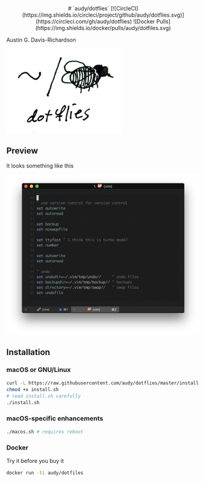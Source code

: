 <center>
# `audy/dotflies` [![CircleCI](https://img.shields.io/circleci/project/github/audy/dotflies.svg)](https://circleci.com/gh/audy/dotflies) ![Docker Pulls](https://img.shields.io/docker/pulls/audy/dotfiles.svg)
</center>

Austin G. Davis-Richardson

![~/. (fly)](./logo.png?raw=true)

## Preview

It looks something like this

![!/. (preview)](./preview.png?raw=true)

## Installation

### macOS or GNU/Linux

```bash
curl -L https://raw.githubusercontent.com/audy/dotflies/master/install.sh > install.sh
chmod +x install.sh
# read install.sh carefully
./install.sh
```
### macOS-specific enhancements

```bash
./macos.sh # requires reboot
```

### Docker

Try it before you buy it

```bash
docker run -ti audy/dotfiles
```
